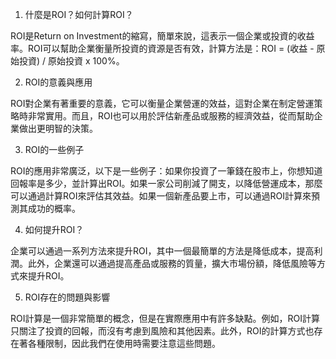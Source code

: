 

1. 什麼是ROI？如何計算ROI？

ROI是Return on Investment的縮寫，簡單來說，這表示一個企業或投資的收益率。ROI可以幫助企業衡量所投資的資源是否有效，計算方法是：ROI = (收益 - 原始投資) / 原始投資 x 100%。

2. ROI的意義與應用

ROI對企業有著重要的意義，它可以衡量企業營運的效益，這對企業在制定營運策略時非常實用。而且，ROI也可以用於評估新產品或服務的經濟效益，從而幫助企業做出更明智的決策。

3. ROI的一些例子

ROI的應用非常廣泛，以下是一些例子：如果你投資了一筆錢在股市上，你想知道回報率是多少，並計算出ROI。如果一家公司削減了開支，以降低營運成本，那麼可以通過計算ROI來評估其效益。如果一個新產品要上市，可以通過ROI計算來預測其成功的概率。

4. 如何提升ROI？

企業可以通過一系列方法來提升ROI，其中一個最簡單的方法是降低成本，提高利潤。此外，企業還可以通過提高產品或服務的質量，擴大市場份額，降低風險等方式來提升ROI。

5. ROI存在的問題與影響

ROI計算是一個非常簡單的概念，但是在實際應用中有許多缺點。例如，ROI計算只關注了投資的回報，而沒有考慮到風險和其他因素。此外，ROI的計算方式也存在著各種限制，因此我們在使用時需要注意這些問題。